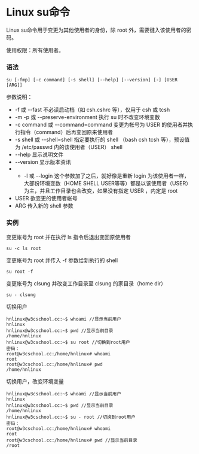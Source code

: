 # Linux su命令

Linux su命令用于变更为其他使用者的身份，除 root 外，需要键入该使用者的密码。

使用权限：所有使用者。

### 语法

    su [-fmp] [-c command] [-s shell] [--help] [--version] [-] [USER [ARG]]

参数说明：

- -f 或 --fast 不必读启动档（如 csh.cshrc 等），仅用于 csh 或 tcsh
- -m -p 或 --preserve-environment 执行 su 时不改变环境变数
- -c command 或 --command=command 变更为帐号为 USER 的使用者并执行指令（command）后再变回原来使用者
- -s shell 或 --shell=shell 指定要执行的 shell （bash csh tcsh 等），预设值为 /etc/passwd 内的该使用者（USER） shell
- --help 显示说明文件
- --version 显示版本资讯
- - -l 或 --login 这个参数加了之后，就好像是重新 login 为该使用者一样，大部份环境变数（HOME SHELL USER等等）都是以该使用者（USER）为主，并且工作目录也会改变，如果没有指定 USER ，内定是 root
- USER 欲变更的使用者帐号
- ARG 传入新的 shell 参数

### 实例

变更帐号为 root 并在执行 ls 指令后退出变回原使用者

    su -c ls root

变更帐号为 root 并传入 -f 参数给新执行的 shell

    su root -f

变更帐号为 clsung 并改变工作目录至 clsung 的家目录（home dir）

    su - clsung

切换用户

    hnlinux@w3cschool.cc:~$ whoami //显示当前用户
    hnlinux
    hnlinux@w3cschool.cc:~$ pwd //显示当前目录
    /home/hnlinux
    hnlinux@w3cschool.cc:~$ su root //切换到root用户
    密码： 
    root@w3cschool.cc:/home/hnlinux# whoami 
    root
    root@w3cschool.cc:/home/hnlinux# pwd
    /home/hnlinux
    

切换用户，改变环境变量

    hnlinux@w3cschool.cc:~$ whoami //显示当前用户
    hnlinux
    hnlinux@w3cschool.cc:~$ pwd //显示当前目录
    /home/hnlinux
    hnlinux@w3cschool.cc:~$ su - root //切换到root用户
    密码： 
    root@w3cschool.cc:/home/hnlinux# whoami 
    root
    root@w3cschool.cc:/home/hnlinux# pwd //显示当前目录
    /root
    